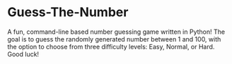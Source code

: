 # Guess-The-Number
A fun, command-line based number guessing game written in Python! The goal is to guess the randomly generated number between 1 and 100, with the option to choose from three difficulty levels: Easy, Normal, or Hard. Good luck!

